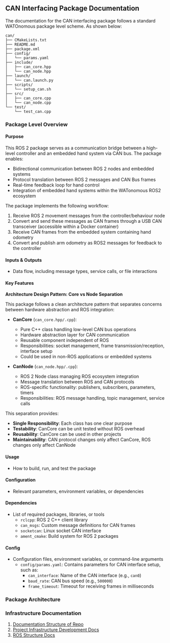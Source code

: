 ## CAN Interfacing Package Documentation

The documentation for the CAN interfacing package follows a standard WATOnomous package level scheme. As shown below:
```
can/
├── CMakeLists.txt
├── README.md
├── package.xml
├── config/
│   └── params.yaml
├── include/
│   ├── can_core.hpp
│   └── can_node.hpp
├── launch/
│   └── can.launch.py
├── scripts/
│   └── setup_can.sh
├── src/
│   ├── can_core.cpp
│   └── can_node.cpp
└── test/
    └── test_can.cpp
```

### Package Level Overview

#### Purpose
This ROS 2 package serves as a communication bridge between a high-level controller and an embedded hand system via CAN bus. The package enables:
- Bidirectional communication between ROS 2 nodes and embedded systems
- Protocol translation between ROS 2 messages and CAN Bus frames
- Real-time feedback loop for hand control 
- Integration of embedded hand systems within the WATonomous ROS2 ecosystem

The package implements the following workflow:
1. Receive ROS 2 movement messages from the controller/behaviour node
2. Convert and send these messages as CAN frames through a USB CAN transceiver (accessible within a Docker container)
3. Receive CAN frames from the embedded system containing hand odometry
4. Convert and publish arm odometry as ROS2 messages for feedback to the controller

#### Inputs & Outputs
- Data flow, including message types, service calls, or file interactions

#### Key Features

**Architecture Design Pattern: Core vs Node Separation**

This package follows a clean architecture pattern that separates concerns between hardware abstraction and ROS integration:

- **CanCore** (`can_core.hpp/.cpp`): 
  - Pure C++ class handling low-level CAN bus operations
  - Hardware abstraction layer for CAN communication
  - Reusable component independent of ROS 
  - Responsibilities: socket management, frame transmission/reception, interface setup
  - Could be used in non-ROS applications or embedded systems

- **CanNode** (`can_node.hpp/.cpp`):
  - ROS 2 Node class managing ROS ecosystem integration
  - Message translation between ROS and CAN protocols
  - ROS-specific functionality: publishers, subscribers, parameters, timers
  - Responsibilities: ROS message handling, topic management, service calls

This separation provides:
- **Single Responsibility**: Each class has one clear purpose
- **Testability**: CanCore can be unit tested without ROS overhead  
- **Reusability**: CanCore can be used in other projects
- **Maintainability**: CAN protocol changes only affect CanCore, ROS changes only affect CanNode

#### Usage
- How to build, run, and test the package

#### Configuration
- Relevant parameters, environment variables, or dependencies

#### Dependencies
- List of required packages, libraries, or tools
  - `rclcpp`: ROS 2 C++ client library
  - `can_msgs`: Custom message definitions for CAN frames
  - `socketcan`: Linux socket CAN interface
  - `ament_cmake`: Build system for ROS 2 packages

#### Config 
- Configuration files, environment variables, or command-line arguments
  - `config/params.yaml`: Contains parameters for CAN interface setup, such as:
    - `can_interface`: Name of the CAN interface (e.g., `can0`)
    - `baud_rate`: CAN bus speed (e.g., `500000`)
    - `frame_timeout`: Timeout for receiving frames in milliseconds

### Package Architecture
<!-- TODO: Create the architecture diagram of how messages are transmitted and received -->

### Infrastructure Documentation
1. [Documentation Structure of Repo](docs/README.md) 
2. [Project Infrastructure Development Docs](https://github.com/WATonomous/wato_monorepo/tree/main/docs/dev/)
3. [ROS Structure Docs](src/samples/README.md)